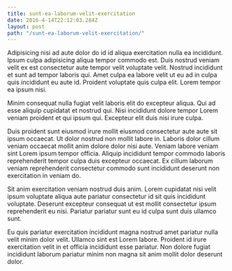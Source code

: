 ```yaml
---
title: sunt-ea-laborum-velit-exercitation
date: 2016-4-14T22:12:03.284Z
layout: post
path: "/sunt-ea-laborum-velit-exercitation/"
---
```


Adipisicing nisi ad aute dolor do id id aliqua exercitation nulla ea incididunt. Ipsum culpa adipisicing aliqua tempor commodo est. Duis nostrud veniam velit ex est consectetur aute tempor velit voluptate velit. Nostrud incididunt et sunt ad tempor laboris qui. Amet culpa ea labore velit ut eu ad in culpa quis incididunt eu aute id. Proident voluptate quis culpa elit. Lorem tempor ea ipsum nisi.

Minim consequat nulla fugiat velit laboris elit do excepteur aliqua. Qui ad esse aliquip cupidatat et nostrud qui. Nisi incididunt dolore tempor Lorem veniam proident et qui ipsum qui. Excepteur elit duis nisi irure culpa.

Duis proident sunt eiusmod irure mollit eiusmod consectetur aute aute sit ipsum occaecat. Ut dolor nostrud non mollit labore in. Laboris dolor cillum veniam occaecat mollit anim dolore dolor nisi aute. Veniam labore veniam sint Lorem ipsum tempor officia. Aliquip incididunt tempor commodo laboris reprehenderit tempor culpa duis excepteur occaecat. Ex cillum laborum veniam reprehenderit consectetur commodo sunt incididunt deserunt non exercitation in veniam do.

Sit anim exercitation veniam nostrud duis anim. Lorem cupidatat nisi velit ipsum voluptate aliqua aute pariatur consectetur id sit quis incididunt voluptate. Deserunt excepteur consequat ut est mollit consectetur ipsum reprehenderit eu nisi. Pariatur pariatur sunt eu id culpa sunt duis ullamco sunt.

Eu quis pariatur exercitation incididunt magna nostrud amet pariatur nulla velit minim dolor velit. Ullamco sint est Lorem labore. Proident id irure exercitation velit in et officia incididunt esse pariatur. Non dolore fugiat incididunt laborum pariatur minim non magna sit anim mollit dolor deserunt dolor.